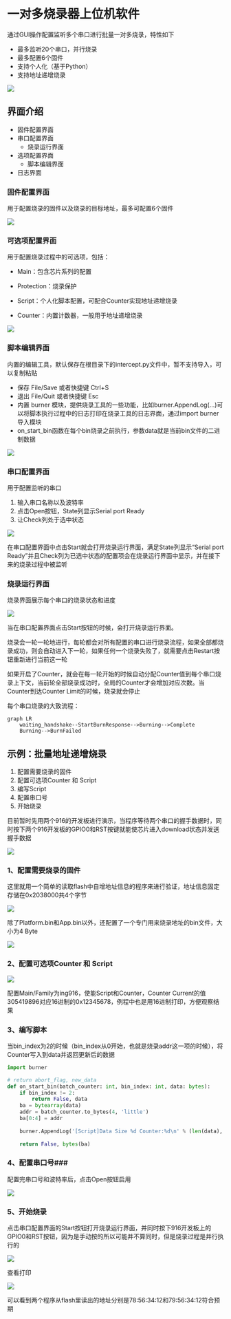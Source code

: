 # 一对多烧录器上位机软件

通过GUI操作配置监听多个串口进行批量一对多烧录，特性如下

- 最多监听20个串口，并行烧录
- 最多配置6个固件
- 支持个人化（基于Python）
- 支持地址递增烧录

<img src="./images/mb_burn_0.png"/>

## 界面介绍

- 固件配置界面
- 串口配置界面
  - 烧录运行界面
- 选项配置界面
  - 脚本编辑界面
- 日志界面

### 固件配置界面

用于配置烧录的固件以及烧录的目标地址，最多可配置6个固件

<img src="./images/mb_firmware.png"/>

### 可选项配置界面

用于配置烧录过程中的可选项，包括：

- Main：包含芯片系列的配置

- Protection：烧录保护
- Script：个人化脚本配置，可配合Counter实现地址递增烧录
- Counter：内置计数器，一般用于地址递增烧录

<img src="./images/mb_config.png"/>

### 脚本编辑界面

内置的编辑工具，默认保存在根目录下的intercept.py文件中，暂不支持导入，可以复制粘贴

- 保存 File/Save  或者快捷键 Ctrl+S
- 退出 File/Quit 或者快捷键 Esc
- 内置 burner 模块，提供烧录工具的一些功能，比如burner.AppendLog(...)可以将脚本执行过程中的日志打印在烧录工具的日志界面，通过import burner导入模块
- on_start_bin函数在每个bin烧录之前执行，参数data就是当前bin文件的二进制数据

<img src="./images/mb_config_script.png"/>

### 串口配置界面

用于配置监听的串口

1. 输入串口名称以及波特率
2. 点击Open按钮，State列显示Serial port Ready
3. 让Check列处于选中状态

<img src="./images/mb_port.png"/>

在串口配置界面中点击Start就会打开烧录运行界面，满足State列显示“Serial port Ready”并且Check列为已选中状态的配置项会在烧录运行界面中显示，并在接下来的烧录过程中被监听

### 烧录运行界面

烧录界面展示每个串口的烧录状态和进度

<img src="./images/mb_burn_1.png"/>

当在串口配置界面点击Start按钮的时候，会打开烧录运行界面。

烧录会一轮一轮地进行，每轮都会对所有配置的串口进行烧录流程，如果全部都烧录成功，则会自动进入下一轮，如果任何一个烧录失败了，就需要点击Restart按钮重新进行当前这一轮

如果开启了Counter，就会在每一轮开始的时候自动分配Counter值到每个串口烧录上下文，当前轮全部烧录成功时，全局的Counter才会增加对应次数。当Counter到达Counter Limit的时候，烧录就会停止

每个串口烧录的大致流程：

```mermaid
graph LR
	waiting_handshake--StartBurnResponse-->Burning-->Complete
	Burning-->BurnFailed
```

## 示例：批量地址递增烧录

1. 配置需要烧录的固件
2. 配置可选项Counter 和 Script
3. 编写Script
4. 配置串口号
5. 开始烧录

目前暂时先用两个916的开发板进行演示，当程序等待两个串口的握手数据时，同时按下两个916开发板的GPIO0和RST按键就能使芯片进入download状态并发送握手数据

<img src="./images/hardware.jpg"/>

### 1、配置需要烧录的固件

这里就用一个简单的读取flash中自增地址信息的程序来进行验证，地址信息固定存储在0x2038000共4个字节

<img src="./images/code.png"/>

除了Platform.bin和App.bin以外，还配置了一个专门用来烧录地址的bin文件，大小为4 Byte

<img src="./images/demo_firmware.png"/>

### 2、配置可选项Counter 和 Script

<img src="./images/demo_config.png"/>

配置Main/Family为ing916，使能Script和Counter，Counter Current的值305419896对应16进制的0x12345678，例程中也是用16进制打印，方便观察结果

### 3、编写脚本

当bin_index为2的时候（bin_index从0开始，也就是烧录addr这一项的时候），将Counter写入到data并返回更新后的数据

```python
import burner

# return abort_flag, new_data
def on_start_bin(batch_counter: int, bin_index: int, data: bytes):
    if bin_index != 2:
        return False, data
    ba = bytearray(data)
    addr = batch_counter.to_bytes(4, 'little')
    ba[0:4] = addr
    
    burner.AppendLog('[Script]Data Size %d Counter:%d\n' % (len(data), batch_counter))
    
    return False, bytes(ba)
```

### 4、配置串口号### 

配置完串口号和波特率后，点击Open按钮启用

<img src="./images/demo_port.png"/>

### 5、开始烧录

点击串口配置界面的Start按钮打开烧录运行界面，并同时按下916开发板上的GPIO0和RST按钮，因为是手动按的所以可能并不算同时，但是烧录过程是并行执行的

<img src="./images/burn.gif"/>

查看打印

<img src="./images/burn_result.png"/>

可以看到两个程序从flash里读出的地址分别是78:56:34:12和79:56:34:12符合预期
